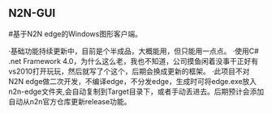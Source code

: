 ## N2N-GUI
#基于N2N edge的Windows图形客户端。

  ·基础功能持续更新中，目前是个半成品，大概能用，但只能用一点点。
  ·使用C# .net Framework 4.0，为什么这么老，我也不知道，公司摸鱼闲着没事干正好有vs2010打开玩玩，然后就写了个这个，后期会换成更新的框架。
  ·此项目不对N2N edge做二次开发，不编译edge，不分发edge，生成时可将edge.exe放入n2n-edge文件夹,会自动复制到Target目录下，或者手动丢进去。后期预计会添加自动从n2n官方仓库更新release功能。
